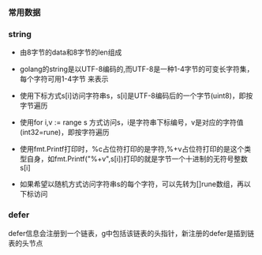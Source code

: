 ### 常用数据

### string

- 由8字节的data和8字节的len组成

- golang的string是以UTF-8编码的,而UTF-8是一种1-4字节的可变长字符集，每个字符可用1-4字节 来表示
- 使用下标方式s[i]访问字符串s，s[i]是UTF-8编码后的一个字节(uint8)，即按字节遍历
- 使用for i,v := range s 方式访问s，i是字符串下标编号，v是对应的字符值(int32=rune)，即按字符遍历
- 使用fmt.Printf打印时，%c占位符打印的是字符,%+v占位符打印的是这个类型自身，如fmt.Printf("%+v",s[i])打印的就是字节一个十进制的无符号整数s[i]
- 如果希望以随机方式访问字符串s的每个字符，可以先转为[]rune数组，再以下标访问

### defer

defer信息会注册到一个链表，g中包括该链表的头指针，新注册的defer是插到链表的头节点

